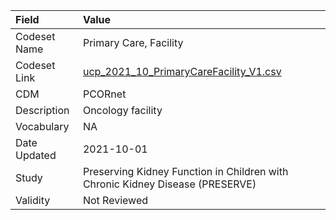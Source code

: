 |Field        |Value                                                                         |
|:------------|:-----------------------------------------------------------------------------|
|Codeset Name |Primary Care, Facility                                                        |
|Codeset Link |[ucp_2021_10_PrimaryCareFacility_V1.csv](https://github.com/PEDSnet/Variable-Dictionary/blob/main/visits/ucp_2021_10_PrimaryCareFacility_V1.csv.csv)|
|CDM          |PCORnet                                                                       |
|Description  |Oncology facility                                                             |
|Vocabulary   |NA                                                                            |
|Date Updated |2021-10-01                                                                    |
|Study        |Preserving Kidney Function in Children with Chronic Kidney Disease (PRESERVE) |
|Validity     |Not Reviewed                                                                  |
